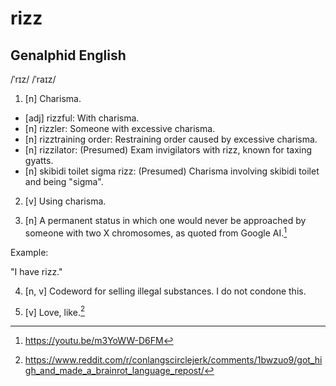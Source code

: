 # rizz

## Genalphid English

/ˈrɪz/ /ˈraɪz/
1. [n] Charisma.

- [adj] rizzful: With charisma.
- [n] rizzler: Someone with excessive charisma.
- [n] rizztraining order: Restraining order caused by excessive charisma.
- [n] rizzilator: (Presumed) Exam invigilators with rizz, known for taxing gyatts.
- [n] skibidi toilet sigma rizz: (Presumed) Charisma involving skibidi toilet and being "sigma".

2. [v] Using charisma.

3. [n] A permanent status in which one would never be approached by someone with two X chromosomes, as quoted from Google AI.[^1]

Example:

"I have rizz."

4. [n, v] Codeword for selling illegal substances. I do not condone this.

5. [v] Love, like.[^2]

[^1]: <https://youtu.be/m3YoWW-D6FM>
[^2]: <https://www.reddit.com/r/conlangscirclejerk/comments/1bwzuo9/got_high_and_made_a_brainrot_language_repost/>

